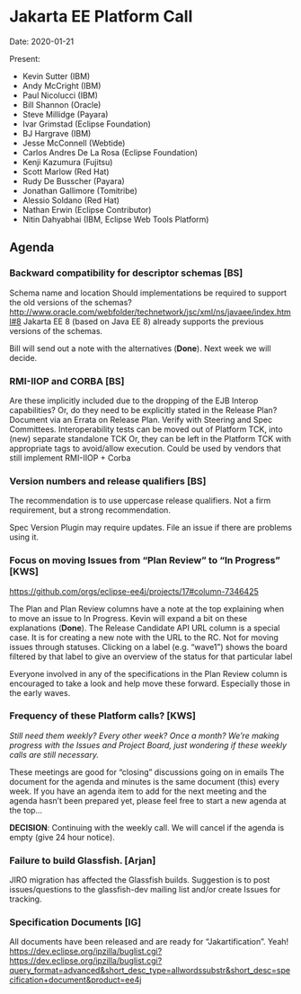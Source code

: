 # Jakarta EE Platform Call

Date: 2020-01-21

Present:

- Kevin Sutter (IBM)
- Andy McCright (IBM)
- Paul Nicolucci (IBM)
- Bill Shannon (Oracle)
- Steve Millidge (Payara)
- Ivar Grimstad (Eclipse Foundation)
- BJ Hargrave (IBM)
- Jesse McConnell (Webtide)
- Carlos Andres De La Rosa (Eclipse Foundation)
- Kenji Kazumura (Fujitsu)
- Scott Marlow (Red Hat)
- Rudy De Busscher (Payara)
- Jonathan Gallimore (Tomitribe)
- Alessio Soldano (Red Hat)
- Nathan Erwin (Eclipse Contributor)
- Nitin Dahyabhai (IBM, Eclipse Web Tools Platform)

## Agenda

### Backward compatibility for descriptor schemas [BS]

Schema name and location
Should implementations be required to support the old versions of the schemas?
http://www.oracle.com/webfolder/technetwork/jsc/xml/ns/javaee/index.html#8 
Jakarta EE 8 (based on Java EE 8) already supports the previous versions of the schemas.

Bill will send out a note with the alternatives (**Done**).
Next week we will decide.

### RMI-IIOP and CORBA [BS]

Are these implicitly included due to the dropping of the EJB Interop capabilities?
Or, do they need to be explicitly stated in the Release Plan?
Document via an Errata on Release Plan.  Verify with Steering and Spec Committees. 
Interoperability tests can be moved out of Platform TCK, into (new) separate standalone TCK
Or, they can be left in the Platform TCK with appropriate tags to avoid/allow execution.
Could be used by vendors that still implement RMI-IIOP + Corba

### Version numbers and release qualifiers​ [BS]

The recommendation is to use uppercase release qualifiers.  Not a firm requirement, but a strong recommendation.

Spec Version Plugin may require updates. File an issue if there are problems using it.

### Focus on moving Issues from “Plan Review” to “In Progress” [KWS]

https://github.com/orgs/eclipse-ee4j/projects/17#column-7346425

The Plan and Plan Review columns have a note at the top explaining when to move an issue to In Progress.  Kevin will expand a bit on these explanations (**Done**).
The Release Candidate API URL column is a special case. It is for creating a new note with the URL to the RC. Not for moving issues through statuses.
Clicking on a label (e.g. “wave1”) shows the board filtered by that label to give an overview of the status for that particular label

Everyone involved in any of the specifications in the Plan Review column is encouraged to take a look and help move these forward. Especially those in the early waves.

### Frequency of these Platform calls? [KWS]

*Still need them weekly?  Every other week?  Once a month?  We’re making progress with the Issues and Project Board, just wondering if these weekly calls are still necessary.*

These meetings are good for “closing” discussions going on in emails
The document for the agenda and minutes is the same document (this) every week. If you have an agenda item to add for the next meeting and the agenda hasn’t been prepared yet, please feel free to start a new agenda at the top…

**DECISION**: Continuing with the weekly call. We will cancel if the agenda is empty (give 24 hour notice).

### Failure to build Glassfish.  [Arjan]

JIRO migration has affected the Glassfish builds.
Suggestion is to post issues/questions to the glassfish-dev mailing list and/or create Issues for tracking.

### Specification Documents [IG]

All documents have been released and are ready for “Jakartification”.  Yeah!
https://dev.eclipse.org/ipzilla/buglist.cgi?https://dev.eclipse.org/ipzilla/buglist.cgi?query_format=advanced&short_desc_type=allwordssubstr&short_desc=specification+document&product=ee4j 